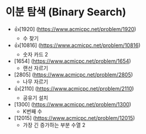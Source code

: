 이분 탐색 (Binary Search)
==========================================================================================
* 👍[1920] (https://www.acmicpc.net/problem/1920)
  * 수 찾기
* 👍[10816] (https://www.acmicpc.net/problem/10816)
  * 숫자 카드 2
* [1654] (https://www.acmicpc.net/problem/1654)
  * 랜선 자르기
* [2805] (https://www.acmicpc.net/problem/2805)
  * 나무 자르기
* 👍[2110] (https://www.acmicpc.net/problem/2110)
  * 공유기 설치
* [1300] (https://www.acmicpc.net/problem/1300)
  * K번째 수
* [12015] (https://www.acmicpc.net/problem/12015)
  * 가장 긴 증가하는 부분 수열 2